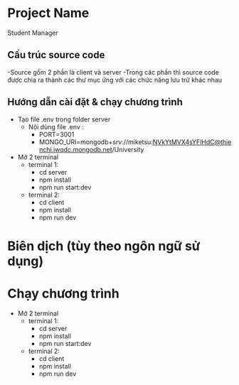 # Project Name
Student Manager
## Cấu trúc source code
-Source gồm 2 phần là client và server
-Trong các phần thì source code được chia ra thành các thư mục ứng với các chức năng lưu trữ khác nhau
## Hướng dẫn cài đặt & chạy chương trình
- Tạo file .env trong folder server
  - Nội dùng file .env :
    - PORT=3001
    - MONGO_URI=mongodb+srv://miketsu:NVkYtMVX4sYFlHdC@thienchi.iwqdc.mongodb.net/University
- Mở 2 terminal
  - terminal 1:
    - cd server
    - npm install
    - npm run start:dev
  - terminal 2:
    - cd client
    - npm install
    - npm run dev
# Biên dịch (tùy theo ngôn ngữ sử dụng)
# Chạy chương trình
- Mở 2 terminal
  - terminal 1:
    - cd server
    - npm install
    - npm run start:dev
  - terminal 2:
    - cd client
    - npm install
    - npm run dev
